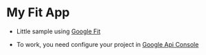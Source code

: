 # My Fit App

- Little sample using [Google Fit](https://developers.google.com/fit/android/)

- To work, you need configure your project in [Google Api Console](https://console.developers.google.com/) 
